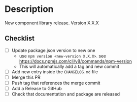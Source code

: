 # Description
New component library release. Version X.X.X

## Checklist
- [ ] Update package.json version to new one
  - use `npm version <new-version X.X.X>`. see https://docs.npmjs.com/cli/v8/commands/npm-version
  - This will automatically add a tag and new commit
- [ ] Add new entry inside the `CHANGELOG.md` file
- [ ] Merge this PR
- [ ] Push tag that references the merge commit
- [ ] Add a Release to GitHub
- [ ] Check that documentation and package are released
